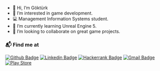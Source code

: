 - 👋 Hi, I’m Göktürk
- 👀 I’m interested in game development.
- 💻 Management Information Systems student.
- 🌱 I’m currently learning Unreal Engine 5.
- 💞️ I’m looking to collaborate on great game projects.
### 📬 Find me at
[![Github Badge](http://img.shields.io/badge/-Github-black?style=flat-square&logo=github&link=https://github.com/gokturk-tas/)](https://github.com/gokturk-tas/) 
[![Linkedin Badge](https://img.shields.io/badge/-LinkedIn-blue?style=flat-square&logo=Linkedin&logoColor=white&link=https://www.linkedin.com/in/göktürk-taş-a6a2a6173/)](https://www.linkedin.com/in/göktürk-taş-a6a2a6173/)
[![Hackerrank Badge](https://img.shields.io/badge/-Hackerrank-2EC866?style=flat-square&logo=HackerRank&logoColor=white&link=https://www.hackerrank.com/gokturktass)](https://www.hackerrank.com/gokturktass)
[![Gmail Badge](https://img.shields.io/badge/-Gmail-d14836?style=flat-square&logo=Gmail&logoColor=white&link=mailto:gokturktass@gmail.com)](mailto:gokturktass@gmail.com)
[![Play Store](https://img.shields.io/badge/Google_Play-414141?style=flat-square&logo=google-play&logoColor=white&link=mailto:https://play.google.com/store/apps/developer?id=MEGACORP)](https://play.google.com/store/apps/developer?id=MEGACORP)
